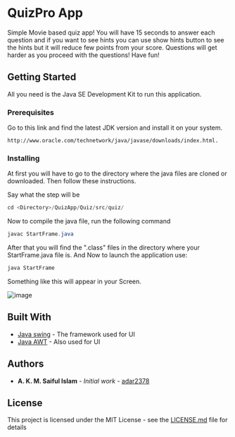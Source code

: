 # QuizPro App

Simple Movie based quiz app! You will have 15 seconds to answer each question and if you want to see hints you can use show hints button to see the hints but it will reduce few points from your score. Questions will get harder as you proceed with the questions! Have fun!

## Getting Started

All you need is the Java SE Development Kit to run this application.

### Prerequisites

Go to this link and find the latest JDK version and install it on your system.

```
http://www.oracle.com/technetwork/java/javase/downloads/index.html.
```

### Installing

At first you will have to go to the directory where the java files are cloned or downloaded. Then follow these instructions.

Say what the step will be

```java
cd <Directory>/QuizApp/Quiz/src/quiz/
```
Now to compile the java file, run the following command

```java
javac StartFrame.java
```
After that you will find the ".class" files in the directory where your StartFrame.java file is. And Now to launch the application use:
```java
java StartFrame
```
Something like this will appear in your Screen.<br>

![image](https://image.ibb.co/f9MfN9/pic1.png)

## Built With

* [Java swing](https://docs.oracle.com/javase/tutorial/uiswing/) - The framework used for UI
* [Java AWT](https://docs.oracle.com/javase/7/docs/api/java/awt/) - Also used for UI




## Authors

* **A. K. M. Saiful Islam** - *Initial work* - [adar2378](https://github.com/adar2378)


## License

This project is licensed under the MIT License - see the [LICENSE.md](LICENSE.md) file for details

